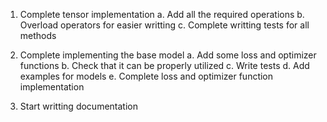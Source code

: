 1. Complete tensor implementation
    a. Add all the required operations
    b. Overload operators for easier writting
    c. Complete writting tests for all methods
2. Complete implementing the base model
    a. Add some loss and optimizer functions
    b. Check that it can be properly utilized
    c. Write tests
    d. Add examples for models
    e. Complete loss and optimizer function implementation

3. Start writting documentation
